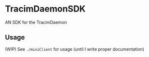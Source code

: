 # TracimDaemonSDK

AN SDK for the TracimDaemon

## Usage

(WIP) See `./miniClient` for usage (until I write proper documentation)

